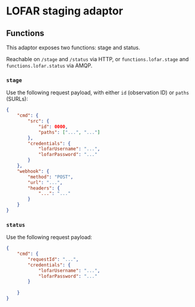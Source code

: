 # LOFAR staging adaptor

## Functions
This adaptor exposes two functions: stage and status. 

Reachable on `/stage` and `/status` via HTTP, or `functions.lofar.stage` and `functions.lofar.status` via AMQP.

### `stage`
Use the following request payload, with either `id` (observation ID) or `paths` (SURLs):

```json
{
    "cmd": {
        "src": {
            "id": 0000,
            "paths": ["...", "..."]
        },
        "credentials": {
            "lofarUsername": "...",
            "lofarPassword": "..."
        }
    },
    "webhook": {
        "method": "POST",
        "url": "...",
        "headers": {
            "...": "..."
        }    
    }
}
```

### `status`
Use the following request payload:

```json
{
    "cmd": {
        "requestId": "...",
        "credentials": {
            "lofarUsername": "...",
            "lofarPassword": "..."
        }
        
    }
}
```
